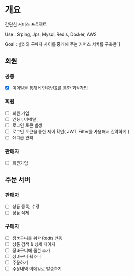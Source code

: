 # 개요
간단한 커머스 프로젝트

Use : Srping, Jpa, Mysql, Redis, Docker, AWS

Goal : 샐러와 구매자 사이를 중개해 주는 커머스 서버를 구축한다

## 회원
### 공통
- [x] 이메일을 통해서 인증번호를 통한 회원가입

### 회원
- [ ]  회원 가입
- [ ]  인증 ( 이메일 )
- [ ]  로그인 토큰 발생
- [ ]  로그인 토큰을 통한 제어 확인( JWT, Filter를 사용해서 간략하게 )
- [ ]  예치금 관리

### 판매자
- [ ]  회원가입

## 주문 서버

### 판매자
- [ ]  상품 등록, 수정 
- [ ]  상품 삭제

### 구매자
- [ ]  장바구니를 위한 Redis 연동
- [ ]  상품 검색 & 상세 페이지
- [ ]  장바구니에 물건 추가
- [ ]  장바구니 확ㅇ니
- [ ]  주문하기
- [ ]  주문내역 이메일로 발송하기
